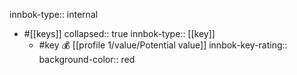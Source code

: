 innbok-type:: internal
- #[[keys]]
  collapsed:: true
  innbok-type:: [[key]]
  - #key 💰 [[profile 1/value/Potential value]]
    innbok-key-rating:: 
    background-color:: red



